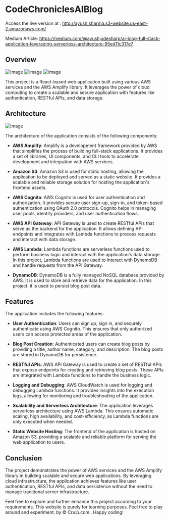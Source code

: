 # CodeChroniclesAIBlog
Access the live version at : 
    http://ayush.sharma.s3-website.us-east-2.amazonaws.com/
    
Medium Article: 
    https://medium.com/@ayushjudesharp/ai-blog-full-stack-application-leveraging-serverless-architecture-95ed11c317e7
## Overview
![image](https://github.com/ayushshawnfrost/CodeChroniclesAIBlog/assets/23500476/93faba52-1fad-47e5-919e-85225e3e2794)
![image](https://github.com/ayushshawnfrost/CodeChroniclesAIBlog/assets/23500476/ba77f465-9c48-4c1a-b5de-5c673b290e9b)
![image](https://github.com/ayushshawnfrost/CodeChroniclesAIBlog/assets/23500476/fd4e2b92-74a4-4351-8e99-d322fd826243)



This project is a React-based web application built using various AWS services and the AWS Amplify library. It leverages the power of cloud computing to create a scalable and secure application with features like authentication, RESTful APIs, and data storage.

## Architecture

![image](https://github.com/ayushshawnfrost/CodeChroniclesAIBlog/assets/23500476/a1e21355-c47e-4fa8-9aaf-8ece39689a5e)

The architecture of the application consists of the following components:

- **AWS Amplify**: Amplify is a development framework provided by AWS that simplifies the process of building full-stack applications. It provides a set of libraries, UI components, and CLI tools to accelerate development and integration with AWS services.

- **Amazon S3**: Amazon S3 is used for static hosting, allowing the application to be deployed and served as a static website. It provides a scalable and reliable storage solution for hosting the application's frontend assets.

- **AWS Cognito**: AWS Cognito is used for user authentication and authorization. It provides secure user sign-up, sign-in, and token-based authentication using OAuth 2.0 protocols. Cognito helps in managing user pools, identity providers, and user authentication flows.

- **AWS API Gateway**: API Gateway is used to create RESTful APIs that serve as the backend for the application. It allows defining API endpoints and integrates with Lambda functions to process requests and interact with data storage.

- **AWS Lambda**: Lambda functions are serverless functions used to perform business logic and interact with the application's data storage. In this project, Lambda functions are used to interact with DynamoDB and handle requests from the API Gateway.

- **DynamoDB**: DynamoDB is a fully managed NoSQL database provided by AWS. It is used to store and retrieve data for the application. In this project, it is used to persist blog post data.

## Features

The application includes the following features:

- **User Authentication**: Users can sign up, sign in, and securely authenticate using AWS Cognito. This ensures that only authorized users can access protected areas of the application.

- **Blog Post Creation**: Authenticated users can create blog posts by providing a title, author name, category, and description. The blog posts are stored in DynamoDB for persistence.

- **RESTful APIs**: AWS API Gateway is used to create a set of RESTful APIs that expose endpoints for creating and retrieving blog posts. These APIs are integrated with Lambda functions to handle the business logic.

- **Logging and Debugging**: AWS CloudWatch is used for logging and debugging Lambda functions. It provides insights into the execution logs, allowing for monitoring and troubleshooting of the application.

- **Scalability and Serverless Architecture**: The application leverages serverless architecture using AWS Lambda. This ensures automatic scaling, high availability, and cost-efficiency, as Lambda functions are only executed when needed.

- **Static Website Hosting**: The frontend of the application is hosted on Amazon S3, providing a scalable and reliable platform for serving the web application to users.

## Conclusion

The project demonstrates the power of AWS services and the AWS Amplify library in building scalable and secure web applications. By leveraging cloud infrastructure, the application achieves features like user authentication, RESTful APIs, and data persistence without the need to manage traditional server infrastructure.

Feel free to explore and further enhance this project according to your requirements. This website is purely for learning purposes. Feel free to play around and experiment. by © Cruip.com.. Happy coding!

